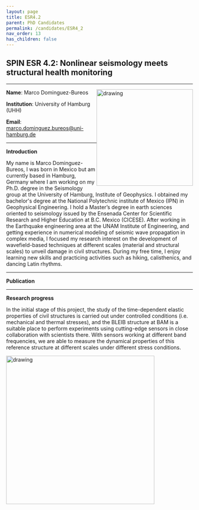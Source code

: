 ```yaml
---
layout: page
title: ESR4.2
parent: PhD Candidates
permalink: /candidates/ESR4_2
nav_order: 13
has_children: false
---
```


## SPIN ESR 4.2: Nonlinear seismology meets structural health monitoring

---
__Name__: Marco Dominguez-Bureos         <img src="/candidates/files/esr4_2.jpeg" alt="drawing" width="260" style="float:right"/>

__Institution__: University of Hamburg (UHH)

__Email__: marco.dominguez.bureos@uni-hamburg.de

---
__Introduction__

My name is Marco Dominguez-Bureos, I was born in Mexico but am currently based in Hamburg, Germany where I am working on my Ph.D. degree in the Seismology group at the University of Hamburg, Institute of Geophysics. 
I obtained my bachelor's degree at the National Polytechnic institute of Mexico (IPN) in Geophysical Engineering. I hold a Master’s degree in earth sciences oriented to seismology issued by the Ensenada Center for Scientific Research and Higher Education at B.C. Mexico (CICESE).
After working in the Earthquake engineering area at the UNAM Institute of Engineering, and getting experience in numerical modeling of seismic wave propagation in complex media, I focused my research interest on the development of wavefield-based techniques at different scales (material and structural scales) to unveil damage in civil structures. 
During my free time, I enjoy learning new skills and practicing activities such as hiking, calisthenics, and dancing Latin rhythms.


---
__Publication__

---
__Research progress__

In the initial stage of this project, the study of the time-dependent elastic properties of civil structures is carried out under controlled conditions (i.e. mechanical and thermal stresses), and the BLEIB structure at BAM is a suitable place to perform experiments using cutting-edge sensors in close collaboration with scientists there. With sensors working at different band frequencies, we are able to measure the dynamical properties of this reference structure at different scales under different stress conditions.

<img src="/candidates/files/esr4_2_1.jpg" alt="drawing" width="400" style="float:left"/>




